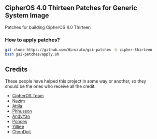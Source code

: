 ## CipherOS 4.0 Thirteen Patches for Generic System Image
Patches for building CipherOS 4.0 Thirteen

### How to apply patches? ###
```bash
git clone https://github.com/Hirozuto/gsi-patches -b cipher-thirteen
bash gsi-patches/apply.sh
```

## Credits
These people have helped this project in some way or another, so they should be the ones who receive all the credit:
- [CipherOS Team](https://github.com/CipherOS)
- [Nazim](https://github.com/naz664)
- [Attila](https://github.com/TheAttila)
- [Phhusson](https://github.com/phhusson)
- [AndyYan](https://github.com/AndyCGYan)
- [Ponces](https://github.com/ponces)
- [Yilliee](https://github.com/Yilliee)
- [ChonDoit](https://github.com/ChonDoit)
